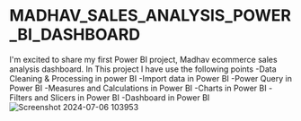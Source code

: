 # MADHAV_SALES_ANALYSIS_POWER_BI_DASHBOARD
I'm excited to share my first Power BI project, Madhav ecommerce sales analysis dashboard. In This project I have use the following points -Data Cleaning & Processing in power BI -Import data in Power BI -Power Query in Power BI  -Measures and Calculations in Power BI -Charts in Power BI -Filters and Slicers in Power BI -Dashboard in Power BI 
![Screenshot 2024-07-06 103953](https://github.com/Nikhilpratapsingh03/MADHAV_SALES_ANALYSIS_POWER_BI_DASHBOARD/assets/174775420/9a123e8d-1937-4c15-bbaa-59f60ad039a2)
